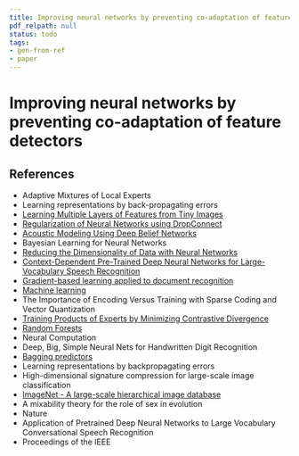 ```yaml
---
title: Improving neural networks by preventing co-adaptation of feature detectors
pdf_relpath: null
status: todo
tags:
- gen-from-ref
- paper
---
```


# Improving neural networks by preventing co-adaptation of feature detectors

## References

- Adaptive Mixtures of Local Experts
- Learning representations by back-propagating errors
- [Learning Multiple Layers of Features from Tiny Images](./learning-multiple-layers-of-features-from-tiny-images.md)
- [Regularization of Neural Networks using DropConnect](./regularization-of-neural-networks-using-dropconnect.md)
- [Acoustic Modeling Using Deep Belief Networks](./acoustic-modeling-using-deep-belief-networks.md)
- Bayesian Learning for Neural Networks
- [Reducing the Dimensionality of Data with Neural Networks](./reducing-the-dimensionality-of-data-with-neural-networks.md)
- [Context-Dependent Pre-Trained Deep Neural Networks for Large-Vocabulary Speech Recognition](./context-dependent-pre-trained-deep-neural-networks-for-large-vocabulary-speech-recognition.md)
- [Gradient-based learning applied to document recognition](./gradient-based-learning-applied-to-document-recognition.md)
- [Machine learning](./machine-learning.md)
- The Importance of Encoding Versus Training with Sparse Coding and Vector Quantization
- [Training Products of Experts by Minimizing Contrastive Divergence](./training-products-of-experts-by-minimizing-contrastive-divergence.md)
- [Random Forests](./random-forests.md)
- Neural Computation
- Deep, Big, Simple Neural Nets for Handwritten Digit Recognition
- [Bagging predictors](./bagging-predictors.md)
- Learning representations by backpropagating errors
- High-dimensional signature compression for large-scale image classification
- [ImageNet - A large-scale hierarchical image database](./imagenet-a-large-scale-hierarchical-image-database.md)
- A mixability theory for the role of sex in evolution
- Nature
- Application of Pretrained Deep Neural Networks to Large Vocabulary Conversational Speech Recognition
- Proceedings of the IEEE
